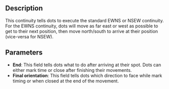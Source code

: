 ## Description

This continuity tells dots to execute the standard EWNS or NSEW continuity. For the EWNS continuity, dots will move as far east or west as possible to get to their next position, then move north/south to arrive at their position (vice-versa for NSEW).

## Parameters

- **End**: This field tells dots what to do after arriving at their spot. Dots can either mark time or close after finishing their movements.
- **Final orientation**: This field tells dots which direction to face while mark timing or when closed at the end of the movement.
